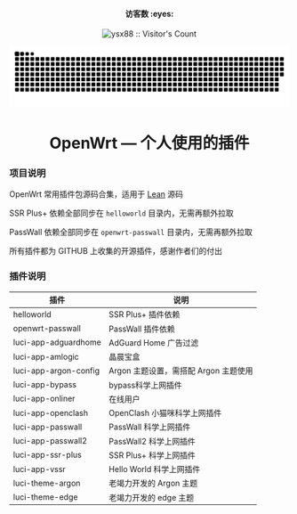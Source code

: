 <h4 align="center">访客数 :eyes:</h4>

<p align="center"><img src="https://profile-counter.glitch.me/ysx88/count.svg" alt="ysx88 :: Visitor's Count" /></p>
   
![](https://raw.githubusercontent.com/ysx88/ysx88/main/assets/github-snake.svg)
<div align="center">
<h1>OpenWrt — 个人使用的插件</h1>
</div>

### 项目说明
 OpenWrt 常用插件包源码合集，适用于 [Lean](https://github.com/coolsnowwolf/lede) 源码
   
 SSR Plus+ 依赖全部同步在 `helloworld` 目录内，无需再额外拉取

 PassWall 依赖全部同步在 `openwrt-passwall` 目录内，无需再额外拉取

 所有插件都为 GITHUB 上收集的开源插件，感谢作者们的付出

### 插件说明
| 插件 | 说明 |
| ------------- | ------------- |
| helloworld | SSR Plus+ 插件依赖 |
| openwrt-passwall | PassWall 插件依赖 |
| luci-app-adguardhome | AdGuard Home 广告过滤 |
| luci-app-amlogic | 晶晨宝盒 |
| luci-app-argon-config | Argon 主题设置，需搭配 Argon 主题使用 |
| luci-app-bypass |bypass科学上网插件 |
| luci-app-onliner | 在线用户 |
| luci-app-openclash | OpenClash 小猫咪科学上网插件 |
| luci-app-passwall | PassWall 科学上网插件 |
| luci-app-passwall2 | PassWall2 科学上网插件 |
| luci-app-ssr-plus | SSR Plus+ 科学上网插件 |
| luci-app-vssr | Hello World 科学上网插件 |
| luci-theme-argon | 老竭力开发的 Argon 主题 |
| luci-theme-edge | 老竭力开发的 edge 主题 |

